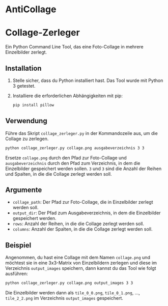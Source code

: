 # AntiCollage
# Collage-Zerleger

Ein Python Command Line Tool, das eine Foto-Collage in mehrere Einzelbilder zerlegt.

## Installation

1. Stelle sicher, dass du Python installiert hast. Das Tool wurde mit Python 3 getestet.

2. Installiere die erforderlichen Abhängigkeiten mit pip:

   ```bash
   pip install pillow
   ```

## Verwendung

Führe das Skript `collage_zerleger.py` in der Kommandozeile aus, um die Collage zu zerlegen.

```bash
python collage_zerleger.py collage.png ausgabeverzeichnis 3 3
```

Ersetze `collage.png` durch den Pfad zur Foto-Collage und `ausgabeverzeichnis` durch den Pfad zum Verzeichnis, in dem die Einzelbilder gespeichert werden sollen. `3` und `3` sind die Anzahl der Reihen und Spalten, in die die Collage zerlegt werden soll.

## Argumente

- `collage_path`: Der Pfad zur Foto-Collage, die in Einzelbilder zerlegt werden soll.
- `output_dir`: Der Pfad zum Ausgabeverzeichnis, in dem die Einzelbilder gespeichert werden.
- `rows`: Anzahl der Reihen, in die die Collage zerlegt werden soll.
- `columns`: Anzahl der Spalten, in die die Collage zerlegt werden soll.

## Beispiel

Angenommen, du hast eine Collage mit dem Namen `collage.png` und möchtest sie in eine 3x3-Matrix von Einzelbildern zerlegen und diese im Verzeichnis `output_images` speichern, dann kannst du das Tool wie folgt ausführen:

```bash
python collage_zerleger.py collage.png output_images 3 3
```

Die Einzelbilder werden dann als `tile_0_0.png`, `tile_0_1.png`, ..., `tile_2_2.png` im Verzeichnis `output_images` gespeichert.
